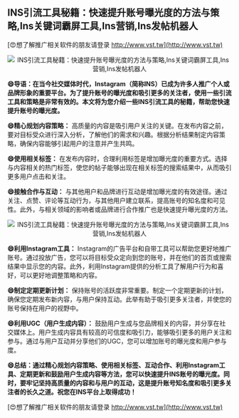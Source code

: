 ## **INS引流工具秘籍：快速提升账号曝光度的方法与策略,Ins关键词霸屏工具,Ins营销,Ins发帖机器人**

[😍想了解推广相关软件的朋友请登录 http://www.vst.tw](http://www.vst.tw)

 <center><img src="https://vst.tw/MP4/tuiguang/png/1.png" alt="INS引流工具秘籍：快速提升账号曝光度的方法与策略,Ins关键词霸屏工具,Ins营销,Ins发帖机器人"></center>

**😄导语：在当今社交媒体时代，Instagram（简称INS）已成为许多人推广个人或品牌形象的重要平台。为了提升账号的曝光度和吸引更多的关注者，使用一些引流工具和策略是非常有效的。本文将为您介绍一些INS引流工具的秘籍，帮助您快速提升账号的曝光度。**

**😄精心规划内容策略：**
高质量的内容是吸引用户关注的关键。在发布内容之前，要对目标受众进行深入分析，了解他们的需求和兴趣。根据分析结果制定内容策略，确保内容能够引起用户的注意并产生共鸣。

**😄使用相关标签：**
在发布内容时，合理利用标签是增加曝光度的重要方式。选择与内容相关的热门标签，使您的帖子能够出现在相关标签的搜索结果中，从而吸引更多用户点击和关注。

**😄接触合作与互动：**
与其他用户和品牌进行互动是增加曝光度的有效途径。通过关注、点赞、评论等互动行为，与其他用户建立联系，提高账号的知名度和可见性。此外，与相关领域的影响者或品牌进行合作推广也是快速提升曝光度的方法。

 <center><img src="https://vst.tw/MP4/tuiguang/png/2.png" alt="INS引流工具秘籍：快速提升账号曝光度的方法与策略,Ins关键词霸屏工具,Ins营销,Ins发帖机器人"></center>

**😄利用Instagram工具：**
Instagram的广告平台和自带工具可以帮助您更好地推广账号。通过投放广告，您可以将目标受众定向到您的账号，并在他们的首页或搜索结果中显示您的内容。此外，利用Instagram提供的分析工具了解用户行为和喜好，可以更好地调整策略和内容。

**😄制定定期更新计划：**
保持账号的活跃度非常重要。制定一个定期更新的计划，确保您定期发布新内容，与用户保持互动。此举有助于吸引更多关注者，并使您的账号保持在用户的视野中。

**😄利用UGC（用户生成内容）：**
鼓励用户生成与您品牌相关的内容，并分享在社交媒体上。用户生成内容具有较高的可信度和吸引力，能够吸引更多的用户关注和参与。通过与用户互动并分享他们的UGC，您可以增加账号的曝光度和用户参与度。

**😄总结：通过精心规划内容策略、使用相关标签、互动合作、利用Instagram工具、定期更新和鼓励用户生成内容等方法，您可以快速提升INS账号的曝光度。同时，要牢记坚持高质量的内容和与用户的互动，这是提升账号知名度和吸引更多关注者的长久之道。祝您在INS平台上取得成功！**

[😍想了解推广相关软件的朋友请登录 http://www.vst.tw](http://www.vst.tw)



